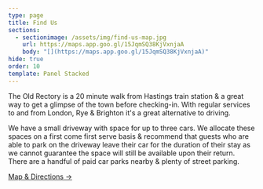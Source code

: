 ```yaml
---
type: page
title: Find Us
sections:
  - sectionimage: /assets/img/find-us-map.jpg
    url: https://maps.app.goo.gl/15JqmSQ38KjVxnjaA
    body: "[](https://maps.app.goo.gl/15JqmSQ38KjVxnjaA)"
hide: true
order: 10
template: Panel Stacked
---
```

The Old Rectory is a 20 minute walk from Hastings train station & a great way to get a glimpse of the town before checking-in. With regular services to and from London, Rye & Brighton it's a great alternative to driving. 

We have a small driveway with space for up to three cars. We allocate these spaces on a first come first serve basis & recommend that guests who are able to park on the driveway leave their car for the duration of their stay as we cannot guarantee the space will still be available upon their return. There are a handful of paid car parks nearby & plenty of street parking.

[Map & Directions →](https://maps.app.goo.gl/15JqmSQ38KjVxnjaA)
